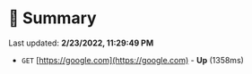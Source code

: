 # 📖 Summary
Last updated: **2/23/2022, 11:29:49 PM**

- `GET` [https://google.com](https://google.com) - **Up** (1358ms)
